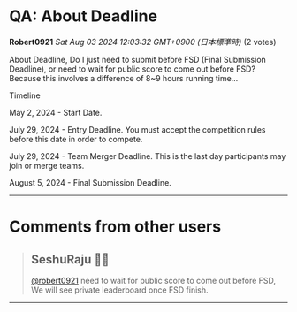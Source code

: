 # QA: About Deadline

**Robert0921** *Sat Aug 03 2024 12:03:32 GMT+0900 (日本標準時)* (2 votes)

About Deadline, Do I just need to submit before FSD (Final Submission Deadline), or need to wait for public score to come out before FSD? Because this involves a difference of 8~9 hours running time…

Timeline

May 2, 2024 - Start Date.

July 29, 2024 - Entry Deadline. You must accept the competition rules before this date in order to compete.

July 29, 2024 - Team Merger Deadline. This is the last day participants may join or merge teams.

August 5, 2024 - Final Submission Deadline.



---

 # Comments from other users

> ## SeshuRaju 🧘‍♂️
> 
> 
> [@robert0921](https://www.kaggle.com/robert0921) need to wait for public score to come out before FSD, We will see private leaderboard once FSD finish.
> 
> 
> 


---

